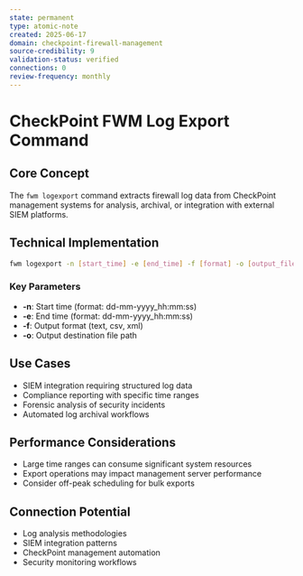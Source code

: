 ```yaml
---
state: permanent
type: atomic-note
created: 2025-06-17
domain: checkpoint-firewall-management
source-credibility: 9
validation-status: verified
connections: 0
review-frequency: monthly
---
```


# CheckPoint FWM Log Export Command

## Core Concept
The `fwm logexport` command extracts firewall log data from CheckPoint management systems for analysis, archival, or integration with external SIEM platforms.

## Technical Implementation
```bash
fwm logexport -n [start_time] -e [end_time] -f [format] -o [output_file]
```

### Key Parameters
- **-n**: Start time (format: dd-mm-yyyy_hh:mm:ss)
- **-e**: End time (format: dd-mm-yyyy_hh:mm:ss)  
- **-f**: Output format (text, csv, xml)
- **-o**: Output destination file path

## Use Cases
- SIEM integration requiring structured log data
- Compliance reporting with specific time ranges
- Forensic analysis of security incidents
- Automated log archival workflows

## Performance Considerations
- Large time ranges can consume significant system resources
- Export operations may impact management server performance
- Consider off-peak scheduling for bulk exports

## Connection Potential
- Log analysis methodologies
- SIEM integration patterns
- CheckPoint management automation
- Security monitoring workflows